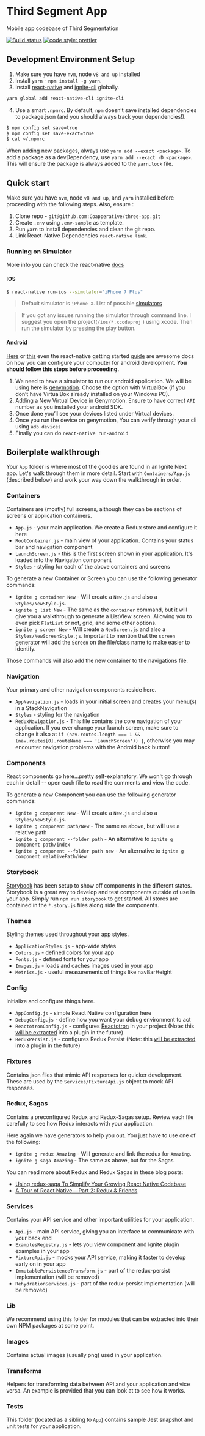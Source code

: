 # Third Segment App

Mobile app codebase of Third Segmentation

[![Build status](https://build.appcenter.ms/v0.1/apps/3a73d10e-6bce-4d18-a03b-41c0cc48f27d/branches/master/badge)](https://appcenter.ms)
[![code style: prettier](https://img.shields.io/badge/code_style-prettier-ff69b4.svg?style=flat-square)](https://github.com/prettier/prettier)

## Development Environment Setup

1.  Make sure you have `nvm`, node `v8 and up` installed
2.  Install `yarn` - `npm install -g yarn`.
3.  Install [react-native](https://facebook.github.io/react-native/) and [ignite-cli](https://github.com/infinitered/ignite) globally.

```bash
yarn global add react-native-cli ignite-cli
```

4.  Use a smart `.npmrc`. By default, `npm` doesn’t save installed dependencies to package.json (and you should always track your dependencies!).

```bash
$ npm config set save=true
$ npm config set save-exact=true
$ cat ~/.npmrc
```

When adding new packages, always use `yarn add --exact <package>`. To add a package as a devDependency, use `yarn add --exact -D <package>`. This will ensure the package is always added to the `yarn.lock` file.

## Quick start

Make sure you have `nvm`, node `v8 and up`, and `yarn` installed before proceeding with the following steps. Also, ensure :

1.  Clone repo - `git@github.com:Coapperative/three-app.git`
2.  Create `.env` using `.env-sample` as template.
3.  Run `yarn` to install dependencies and clean the git repo.
4.  Link React-Native Dependencies `react-native link`.

### Running on Simulator

More info you can check the react-native [docs](https://facebook.github.io/react-native/docs/running-on-simulator-ios#specifying-a-device)

#### IOS

```sh
$ react-native run-ios --simulator="iPhone 7 Plus"
```

> Default simulator is `iPhone X`. List of possible [simulators](https://dev-yakuza.github.io/en/react-native/ios-change-simulator/)

> If you got any issues running the simulator through command line. I suggest you open the project(`/ios/*.xcodeproj` ) using xcode. Then run the simulator by pressing the play button.

#### Android

[Here](https://medium.com/@deepak.gulati/running-react-native-app-on-the-android-emulator-11bf309443eb) or [this](https://medium.freecodecamp.org/what-you-need-to-know-to-start-building-mobile-apps-in-react-native-dded951277b7#b49d) even the react-native getting started [guide](https://facebook.github.io/react-native/docs/getting-started) are awesome docs on how you can configure your computer for android development. **You should follow this steps before proceeding.**

1. We need to have a simulator to run our android application. We will be using here is [genymotion](https://www.genymotion.com/). Choose the option with VirtualBox (if you don’t have VirtualBox already installed on your Windows PC).
2. Adding a New Virtual Device in Genymotion. Ensure to have correct `API` number as you installed your android SDK.
3. Once done you’ll see your devices listed under Virtual devices.
4. Once you run the device on genymotion, You can verify through your cli using `adb devices`
5. Finally you can do `react-native run-android`

## Boilerplate walkthrough

Your `App` folder is where most of the goodies are found in an Ignite Next app. Let's walk through them in more detail. Start with `Containers/App.js` (described below) and work your way down the walkthrough in order.

### Containers

Containers are (mostly) full screens, although they can be sections of screens or application containers.

- `App.js` - your main application. We create a Redux store and configure it here
- `RootContainer.js` - main view of your application. Contains your status bar and navigation component
- `LaunchScreen.js` - this is the first screen shown in your application. It's loaded into the Navigation component
- `Styles` - styling for each of the above containers and screens

To generate a new Container or Screen you can use the following generator commands:

- `ignite g container New` - Will create a `New.js` and also a `Styles/NewStyle.js`.
- `ignite g list New` - The same as the `container` command, but it will give you a walkthrough to generate a ListView screen. Allowing you to even pick `FlatList` or not, grid, and some other options.
- `ignite g screen New` - Will create a `NewScreen.js` and also a `Styles/NewScreenStyle.js`. Important to mention that the `screen` generator will add the `Screen` on the file/class name to make easier to identify.

Those commands will also add the new container to the navigations file.

### Navigation

Your primary and other navigation components reside here.

- `AppNavigation.js` - loads in your initial screen and creates your menu(s) in a StackNavigation
- `Styles` - styling for the navigation
- `ReduxNavigation.js` - This file contains the core navigation of your application. If you ever change your launch screen, make sure to change it also at `if (nav.routes.length === 1 && (nav.routes[0].routeName === 'LaunchScreen')) {`, otherwise you may encounter navigation problems with the Android back button!

### Components

React components go here...pretty self-explanatory. We won't go through each in detail -- open each file to read the comments and view the code.

To generate a new Component you can use the following generator commands:

- `ignite g component New` - Will create a `New.js` and also a `Styles/NewStyle.js`.
- `ignite g component path/New` - The same as above, but will use a relative path
- `ignite g component --folder path` - An alternative to `ignite g component path/index`
- `ignite g component --folder path new` - An alternative to `ignite g component relativePath/New`

### Storybook

[Storybook](https://storybook.js.org/) has been setup to show off components in the different states. Storybook is a great way to develop and test components outside of use in your app. Simply run `npm run storybook` to get started. All stores are contained in the `*.story.js` files along side the components.

### Themes

Styling themes used throughout your app styles.

- `ApplicationStyles.js` - app-wide styles
- `Colors.js` - defined colors for your app
- `Fonts.js` - defined fonts for your app
- `Images.js` - loads and caches images used in your app
- `Metrics.js` - useful measurements of things like navBarHeight

### Config

Initialize and configure things here.

- `AppConfig.js` - simple React Native configuration here
- `DebugConfig.js` - define how you want your debug environment to act
- `ReactotronConfig.js` - configures [Reactotron](https://github.com/infinitered/reactotron) in your project (Note: this [will be extracted](https://github.com/infinitered/ignite/issues/779) into a plugin in the future)
- `ReduxPersist.js` - configures Redux Persist (Note: this [will be extracted](https://github.com/infinitered/ignite/issues/780) into a plugin in the future)

### Fixtures

Contains json files that mimic API responses for quicker development. These are used by the `Services/FixtureApi.js` object to mock API responses.

### Redux, Sagas

Contains a preconfigured Redux and Redux-Sagas setup. Review each file carefully to see how Redux interacts with your application.

Here again we have generators to help you out. You just have to use one of the following:

- `ignite g redux Amazing` - Will generate and link the redux for `Amazing`.
- `ignite g saga Amazing` - The same as above, but for the Sagas

You can read more about Redux and Redux Sagas in these blog posts:

- [Using redux-saga To Simplify Your Growing React Native Codebase](https://shift.infinite.red/using-redux-saga-to-simplify-your-growing-react-native-codebase-2b8036f650de)
- [A Tour of React Native — Part 2: Redux & Friends](https://shift.infinite.red/a-tour-of-react-native-part-2-redux-friends-4fed022aaa1e)

### Services

Contains your API service and other important utilities for your application.

- `Api.js` - main API service, giving you an interface to communicate with your back end
- `ExamplesRegistry.js` - lets you view component and Ignite plugin examples in your app
- `FixtureApi.js` - mocks your API service, making it faster to develop early on in your app
- `ImmutablePersistenceTransform.js` - part of the redux-persist implementation (will be removed)
- `RehydrationServices.js` - part of the redux-persist implementation (will be removed)

### Lib

We recommend using this folder for modules that can be extracted into their own NPM packages at some point.

### Images

Contains actual images (usually png) used in your application.

### Transforms

Helpers for transforming data between API and your application and vice versa. An example is provided that you can look at to see how it works.

### Tests

This folder (located as a sibling to `App`) contains sample Jest snapshot and unit tests for your application.
